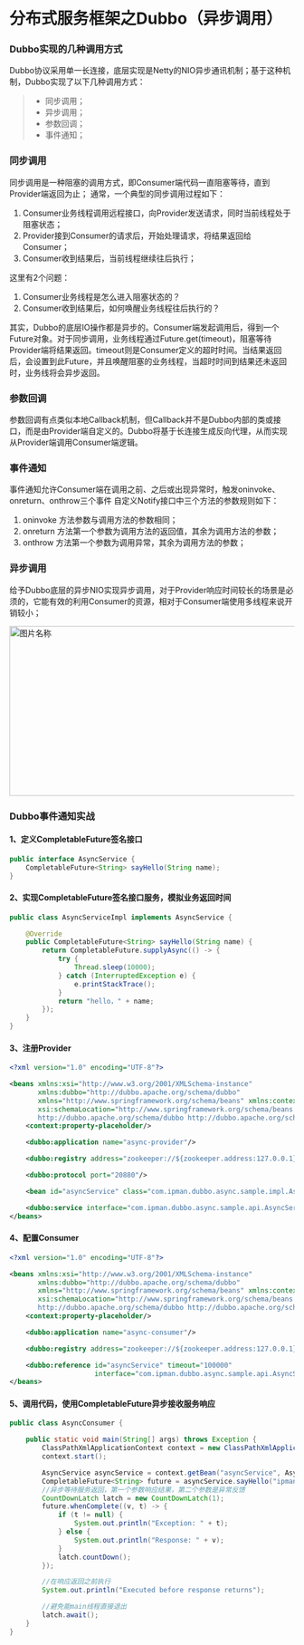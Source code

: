 # 分布式服务框架之Dubbo（异步调用）

### Dubbo实现的几种调用方式
Dubbo协议采用单一长连接，底层实现是Netty的NIO异步通讯机制；基于这种机制，Dubbo实现了以下几种调用方式：
> - 同步调用；
> - 异步调用；
> - 参数回调；
> - 事件通知；

### 同步调用
同步调用是一种阻塞的调用方式，即Consumer端代码一直阻塞等待，直到Provider端返回为止；
通常，一个典型的同步调用过程如下：
1. Consumer业务线程调用远程接口，向Provider发送请求，同时当前线程处于阻塞状态；
2. Provider接到Consumer的请求后，开始处理请求，将结果返回给Consumer；
3. Consumer收到结果后，当前线程继续往后执行；

这里有2个问题：
1. Consumer业务线程是怎么进入阻塞状态的？
2. Consumer收到结果后，如何唤醒业务线程往后执行的？

其实，Dubbo的底层IO操作都是异步的。Consumer端发起调用后，得到一个Future对象。对于同步调用，业务线程通过Future.get(timeout)，阻塞等待Provider端将结果返回。timeout则是Consumer定义的超时时间。当结果返回后，会设置到此Future，并且唤醒阻塞的业务线程，当超时时间到结果还未返回时，业务线将会异步返回。

### 参数回调
参数回调有点类似本地Callback机制，但Callback并不是Dubbo内部的类或接口，而是由Provider端自定义的。Dubbo将基于长连接生成反向代理，从而实现从Provider端调用Consumer端逻辑。

### 事件通知
事件通知允许Consumer端在调用之前、之后或出现异常时，触发oninvoke、onreturn、onthrow三个事件
自定义Notify接口中三个方法的参数规则如下：
1. oninvoke 方法参数与调用方法的参数相同；
2. onreturn 方法第一个参数为调用方法的返回值，其余为调用方法的参数；
3. onthrow 方法第一个参数为调用异常，其余为调用方法的参数；

### 异步调用
给予Dubbo底层的异步NIO实现异步调用，对于Provider响应时间较长的场景是必须的，它能有效的利用Consumer的资源，相对于Consumer端使用多线程来说开销较小；

<img src="https://raw.githubusercontent.com/ipipman/JavaSpringBootSamples/master/ReadmeMaterial/dubbo/8251608611495_.pic_P.jpg" width = "580" height = "300" alt="图片名称" align=center />

### Dubbo事件通知实战
#### 1、定义CompletableFuture签名接口
```java
public interface AsyncService {
    CompletableFuture<String> sayHello(String name);
}
```

#### 2、实现CompletableFuture签名接口服务，模拟业务返回时间
```java
public class AsyncServiceImpl implements AsyncService {

    @Override
    public CompletableFuture<String> sayHello(String name) {
        return CompletableFuture.supplyAsync(() -> {
            try {
                Thread.sleep(10000);
            } catch (InterruptedException e) {
                e.printStackTrace();
            }
            return "hello，" + name;
        });
    }
}
```
#### 3、注册Provider
```xml
<?xml version="1.0" encoding="UTF-8"?>

<beans xmlns:xsi="http://www.w3.org/2001/XMLSchema-instance"
       xmlns:dubbo="http://dubbo.apache.org/schema/dubbo"
       xmlns="http://www.springframework.org/schema/beans" xmlns:context="http://www.springframework.org/schema/context"
       xsi:schemaLocation="http://www.springframework.org/schema/beans http://www.springframework.org/schema/beans/spring-beans-4.3.xsd
       http://dubbo.apache.org/schema/dubbo http://dubbo.apache.org/schema/dubbo/dubbo.xsd http://www.springframework.org/schema/context http://www.springframework.org/schema/context/spring-context.xsd">
    <context:property-placeholder/>

    <dubbo:application name="async-provider"/>

    <dubbo:registry address="zookeeper://${zookeeper.address:127.0.0.1}:2181"/>

    <dubbo:protocol port="20880"/>

    <bean id="asyncService" class="com.ipman.dubbo.async.sample.impl.AsyncServiceImpl"/>

    <dubbo:service interface="com.ipman.dubbo.async.sample.api.AsyncService" ref="asyncService" async="true"/>
</beans>
```

#### 4、配置Consumer
```xml
<?xml version="1.0" encoding="UTF-8"?>

<beans xmlns:xsi="http://www.w3.org/2001/XMLSchema-instance"
       xmlns:dubbo="http://dubbo.apache.org/schema/dubbo"
       xmlns="http://www.springframework.org/schema/beans" xmlns:context="http://www.springframework.org/schema/context"
       xsi:schemaLocation="http://www.springframework.org/schema/beans http://www.springframework.org/schema/beans/spring-beans-4.3.xsd
       http://dubbo.apache.org/schema/dubbo http://dubbo.apache.org/schema/dubbo/dubbo.xsd http://www.springframework.org/schema/context http://www.springframework.org/schema/context/spring-context.xsd">
    <context:property-placeholder/>

    <dubbo:application name="async-consumer"/>

    <dubbo:registry address="zookeeper://${zookeeper.address:127.0.0.1}:2181"/>

    <dubbo:reference id="asyncService" timeout="100000"
                     interface="com.ipman.dubbo.async.sample.api.AsyncService"  async="true"/>
</beans>
```

#### 5、调用代码，使用CompletableFuture异步接收服务响应
```java
public class AsyncConsumer {

    public static void main(String[] args) throws Exception {
        ClassPathXmlApplicationContext context = new ClassPathXmlApplicationContext("spring/async-consumer.xml");
        context.start();

        AsyncService asyncService = context.getBean("asyncService", AsyncService.class);
        CompletableFuture<String> future = asyncService.sayHello("ipman");
        //异步等待服务返回，第一个参数响应结果，第二个参数是异常反馈
        CountDownLatch latch = new CountDownLatch(1);
        future.whenComplete((v, t) -> {
            if (t != null) {
                System.out.println("Exception: " + t);
            } else {
                System.out.println("Response: " + v);
            }
            latch.countDown();
        });

        //在响应返回之前执行
        System.out.println("Executed before response returns");

        //避免能main线程直接退出
        latch.await();
    }
}
```
